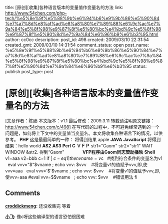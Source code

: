 title: [原创][收集]各种语言版本的变量值作变量名的方法
link: http://www.54chen.com/php-tech/%e5%8e%9f%e5%88%9b%e6%94%b6%e9%9b%86%e5%90%84%e7%a7%8d%e8%af%ad%e8%a8%80%e7%89%88%e6%9c%ac%e7%9a%84%e5%8f%98%e9%87%8f%e5%80%bc%e4%bd%9c%e5%8f%98%e9%87%8f%e5%90%8d%e7%9a%84%e6%96%b9%e6%b3%95.html
author: cc0cc
description: 
post_id: 498
created: 2009/03/10 22:31:54
created_gmt: 2009/03/10 14:31:54
comment_status: open
post_name: %e5%8e%9f%e5%88%9b%e6%94%b6%e9%9b%86%e5%90%84%e7%a7%8d%e8%af%ad%e8%a8%80%e7%89%88%e6%9c%ac%e7%9a%84%e5%8f%98%e9%87%8f%e5%80%bc%e4%bd%9c%e5%8f%98%e9%87%8f%e5%90%8d%e7%9a%84%e6%96%b9%e6%b3%95
status: publish
post_type: post

# [原创][收集]各种语言版本的变量值作变量名的方法

[文章作者：陈臻 本文版本：v1.1 最后修改：2009.3.11 转载请注明原文链接：<http://www.54chen.com/c/498>] 在写代码的过程中，不可避免经常遇到的一个问题是，如何将上下文中的变量值当变量名。本文将收集各种语言下的情况，以供参考。 **PHP** 这是最最简单的一种： <?php $fruit = "apple"; $var = "fruit"; echo $$var; ?> 将得到结果 apple **JAVA** **JavaScript** <script type="text/javascript"> var str = "hello world!"; var str2 = "str"; alert(eval(str2)); </script> 将得到结果：hello world **AS2** **AS3** **Perl** **C** **ＶＦＰ** str1="Gaom" str2="str1" WAIT WINDOW &str2. 得到“Gaom”               **VFP程序由Gaom同志赞助播映** **Shell** v1=aaa v2=bbb c=1 if [ $c -eq 1 ] then   vname=v$c   #找到符合条件的变量名为v1   eval vvv="$"$vname ; echo vvv: $vvv    #将变量v1的值赋予vvv,即,使vvv=aaa   eval vvv='$'$vname ; echo vvv: $vvv    #将变量v1的值赋予vvv,即,使vvv=aaa #eval vvv=$$vname   ; echo vvv: $vvv    #错误用法 fi

## Comments

**[croddickmeng](#222 "2009-03-16 16:59:13"):** 还没收集完 等着

**[小飞](#223 "2009-03-16 20:54:45"):** 像c呀这些编译型的语言恐怕很困难

